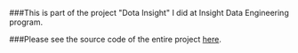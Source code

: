 ###This is part of the project "Dota Insight" I did at Insight Data Engineering program.

###Please see the source code of the entire project <a href="https://github.com/antiflee/InsightDEProject">here</a>.
